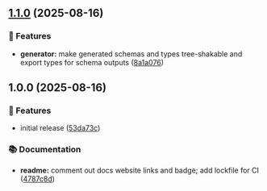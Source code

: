 ## [1.1.0](https://github.com/omar-dulaimi/prisma-valibot-generator/compare/v1.0.0...v1.1.0) (2025-08-16)

### 🚀 Features

* **generator:** make generated schemas and types tree-shakable and export types for schema outputs ([8a1a076](https://github.com/omar-dulaimi/prisma-valibot-generator/commit/8a1a0761aef502732d69694ee8450abe2dd7e3a7))

## 1.0.0 (2025-08-16)

### 🚀 Features

* initial release ([53da73c](https://github.com/omar-dulaimi/prisma-valibot-generator/commit/53da73c8fb53c042528b33fb7b3a61714fd82e8a))

### 📚 Documentation

* **readme:** comment out docs website links and badge; add lockfile for CI ([4787c8d](https://github.com/omar-dulaimi/prisma-valibot-generator/commit/4787c8dc679c788789d989ad36eabb6e8ec02e94))
